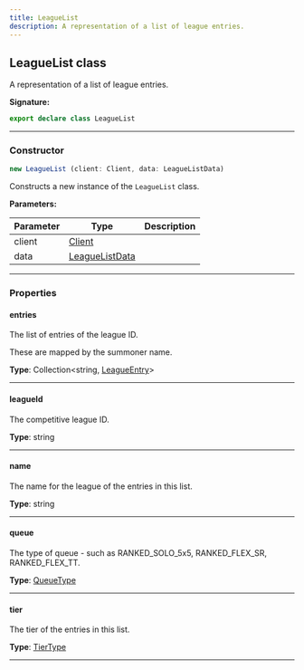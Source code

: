 ```yaml
---
title: LeagueList
description: A representation of a list of league entries.
---
```


## LeagueList class

A representation of a list of league entries.

**Signature:**

```ts
export declare class LeagueList 
```

---

### Constructor

```ts
new LeagueList (client: Client, data: LeagueListData)
```

Constructs a new instance of the `LeagueList` class.

**Parameters:**

| Parameter | Type | Description |
| --------- | ---- | ----------- |
| client | [Client](/shieldbow/api/Client.html) |  |
| data | [LeagueListData](/shieldbow/api/LeagueListData.html) |  |
---

### Properties

#### entries

The list of entries of the league ID.


These are mapped by the summoner name.



**Type**: Collection\<string, [LeagueEntry](/shieldbow/api/LeagueEntry.html)\>

---

#### leagueId

The competitive league ID.



**Type**: string

---

#### name

The name for the league of the entries in this list.



**Type**: string

---

#### queue

The type of queue - such as RANKED_SOLO_5x5, RANKED_FLEX_SR, RANKED_FLEX_TT.



**Type**: [QueueType](/shieldbow/api/QueueType.html)

---

#### tier

The tier of the entries in this list.



**Type**: [TierType](/shieldbow/api/TierType.html)

---

